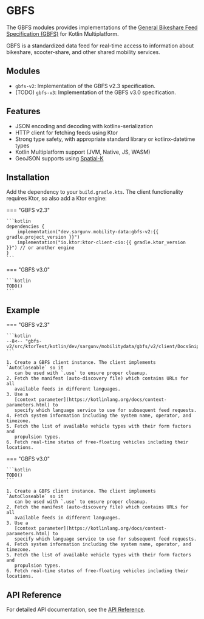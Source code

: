 # GBFS

The GBFS modules provides implementations of the
[General Bikeshare Feed Specification (GBFS)](https://gbfs.org) for Kotlin
Multiplatform.

GBFS is a standardized data feed for real-time access to information about
bikeshare, scooter-share, and other shared mobility services.

## Modules

- `gbfs-v2`: Implementation of the GBFS v2.3 specification.
- (TODO) `gbfs-v3`: Implementation of the GBFS v3.0 specification.

## Features

- JSON encoding and decoding with kotlinx-serialization
- HTTP client for fetching feeds using Ktor
- Strong type safety, with appropriate standard library or kotlinx-datetime
  types
- Kotlin Multiplatform support (JVM, Native, JS, WASM)
- GeoJSON supports using [Spatial-K](https://maplibre.org/spatial-k/geojson/)

## Installation

Add the dependency to your `build.gradle.kts`. The client functionality requires
Ktor, so also add a Ktor engine:

=== "GBFS v2.3"

    ```kotlin
    dependencies {
        implementation("dev.sargunv.mobility-data:gbfs-v2:{{ gradle.project_version }}")
        implementation("io.ktor:ktor-client-cio:{{ gradle.ktor_version }}") // or another engine
    }
    ```

=== "GBFS v3.0"

    ```kotlin
    TODO()
    ```

## Example

=== "GBFS v2.3"

    ```kotlin
    --8<-- "gbfs-v2/src/ktorTest/kotlin/dev/sargunv/mobilitydata/gbfs/v2/client/DocsSnippet.kt:example"
    ```

    1. Create a GBFS client instance. The client implements `AutoCloseable` so it
       can be used with `.use` to ensure proper cleanup.
    2. Fetch the manifest (auto-discovery file) which contains URLs for all
       available feeds in different languages.
    3. Use a
       [context parameter](https://kotlinlang.org/docs/context-parameters.html) to
       specify which language service to use for subsequent feed requests.
    4. Fetch system information including the system name, operator, and timezone.
    5. Fetch the list of available vehicle types with their form factors and
       propulsion types.
    6. Fetch real-time status of free-floating vehicles including their locations.

=== "GBFS v3.0"

    ```kotlin
    TODO()
    ```

    1. Create a GBFS client instance. The client implements `AutoCloseable` so it
       can be used with `.use` to ensure proper cleanup.
    2. Fetch the manifest (auto-discovery file) which contains URLs for all
       available feeds in different languages.
    3. Use a
       [context parameter](https://kotlinlang.org/docs/context-parameters.html) to
       specify which language service to use for subsequent feed requests.
    4. Fetch system information including the system name, operator, and timezone.
    5. Fetch the list of available vehicle types with their form factors and
       propulsion types.
    6. Fetch real-time status of free-floating vehicles including their locations.

## API Reference

For detailed API documentation, see the [API Reference](api/gbfs-v2/index.html).
